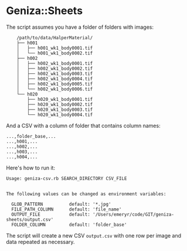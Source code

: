 # Geniza::Sheets

The script assumes you have a folder of folders with images:

```
    /path/to/data/HalperMaterial/
    ├── h001
    │   ├── h001_wk1_body0001.tif
    │   └── h001_wk1_body0002.tif
    ├── h002
    │   ├── h002_wk1_body0001.tif
    │   ├── h002_wk1_body0002.tif
    │   ├── h002_wk1_body0003.tif
    │   ├── h002_wk1_body0004.tif
    │   ├── h002_wk1_body0005.tif
    │   └── h002_wk1_body0006.tif
    └── h020
        ├── h020_wk1_body0001.tif
        ├── h020_wk1_body0002.tif
        ├── h020_wk1_body0003.tif
        └── h020_wk1_body0004.tif
```

 And a CSV with a column of folder that contains column names:

```csv
...,folder_base,...
...,h001,...
...,h002,...
...,h003,...
...,h004,...
```

Here's how to run it:

```shell
Usage: geniza-csv.rb SEARCH_DIRECTORY CSV_FILE


The following values can be changed as environment variables:

  GLOB_PATTERN          default: '*.jpg'
  FILE_PATH_COLUMN      default: 'file_name'
  OUTPUT_FILE           default: '/Users/emeryr/code/GIT/geniza-sheets/output.csv'
  FOLDER_COLUMN         default: 'folder_base'
```

The script will create a new CSV `output.csv` with one row per image and data
repeated as necessary.
